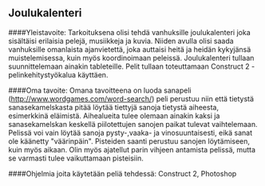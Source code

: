 ## Joulukalenteri

####Yleistavoite: 
Tarkoituksena olisi tehdä vanhuksille joulukalenteri joka sisältäisi erilaisia pelejä, musiikkeja ja kuvia. Niiden avulla olisi saada vanhuksille omanlaista ajanvietettä, joka auttaisi heitä ja heidän kykyjänsä muistelemisessa, kuin myös koordinoimaan peleissä. Joulukalenteri tullaan suunnittelemaan ainakin tableteille. Pelit tullaan toteuttamaan Construct 2 -pelinkehitystyökalua käyttäen.

####Oma tavoite:
Omana tavoitteena on luoda sanapeli (http://www.wordgames.com/word-search/) peli perustuu niin että tietystä sanasekamelskasta pitää löytää tiettyjä sanoja tietystä aiheesta, esimerkkinä eläimistä. Aihealueita tulee olemaan ainakin kaksi ja sanasekamelskan keskellä piilotettujen sanojen paikat tulevat vaihtelemaan. Pelissä voi vain löytää sanoja pysty-,vaaka- ja vinosuuntaisesti, eikä sanat ole käänetty "väärinpäin". Pisteiden saanti perustuu sanojen löytämiseen, kuin myös aikaan. Olin myös ajatellut parin vihjeen antamista pelissä, mutta se varmasti tulee vaikuttamaan pisteisiin.

####Ohjelmia joita käytetään peliä tehdessä:
Construct 2, Photoshop
